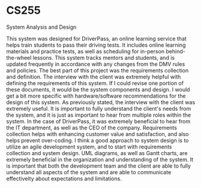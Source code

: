 # CS255
System Analysis and Design

This system was designed for DriverPass, an online learning service that helps train students
to pass their driving tests. It includes online learning materials and practice tests, as well 
as scheduling for in-person behind-the-wheel lessons. This system tracks mentors and students, 
and is updated frequently in accordance with any changes from the DMV rules and policies.
The best part of this project was the requirements collection and definition. The interview 
with the client was extremely helpful with defining the requirements of this system. If I could 
revise one portion of these documents, it would be the system components and design. I would get 
a bit more specific with hardware/software recommendations for the design of this system.
As previously stated, the interview with the client was extremely useful. It is important to 
fully understand the client's needs from the system, and it is just as important to hear from 
multiple roles within the system. In the case of DriverPass, it was extremely beneficial to hear 
from the IT department, as well as the CEO of the company. Requirements collection helps with 
enhancing customer value and satisfaction, and also helps prevent over-coding.
I think a good approach to system design is to utilize an agile development system, and to 
start with requirements collection and system design. UML diagrams, as well as Gantt charts, 
are extremely beneficial in the organization and understanding of the system. It is important 
that both the development team and the client are able to fully understand all aspects of the 
system and are able to communicate effectivelty about expectations and limitations.
